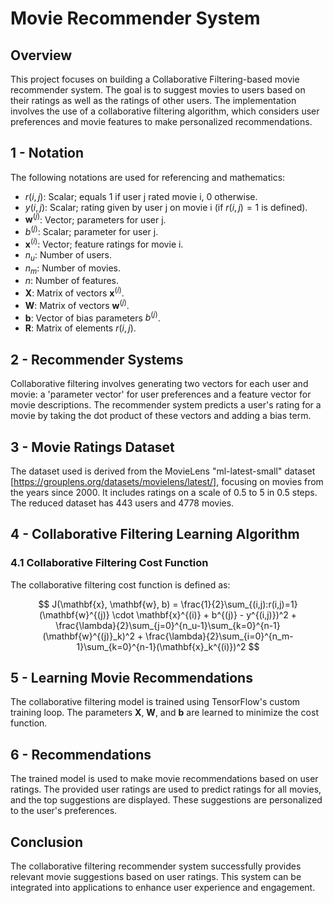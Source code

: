 # Movie Recommender System

## Overview

This project focuses on building a Collaborative Filtering-based movie recommender system. The goal is to suggest movies to users based on their ratings as well as the ratings of other users. The implementation involves the use of a collaborative filtering algorithm, which considers user preferences and movie features to make personalized recommendations.

## 1 - Notation

The following notations are used for referencing and mathematics:

- $r(i,j)$: Scalar; equals 1 if user j rated movie i, 0 otherwise.
- $y(i,j)$: Scalar; rating given by user j on movie i (if $r(i,j) = 1$ is defined).
- $\mathbf{w}^{(j)}$: Vector; parameters for user j.
- $b^{(j)}$: Scalar; parameter for user j.
- $\mathbf{x}^{(i)}$: Vector; feature ratings for movie i.
- $n_u$: Number of users.
- $n_m$: Number of movies.
- $n$: Number of features.
- $\mathbf{X}$: Matrix of vectors $\mathbf{x}^{(i)}$.
- $\mathbf{W}$: Matrix of vectors $\mathbf{w}^{(j)}$.
- $\mathbf{b}$: Vector of bias parameters $b^{(j)}$.
- $\mathbf{R}$: Matrix of elements $r(i,j)$.

## 2 - Recommender Systems

Collaborative filtering involves generating two vectors for each user and movie: a 'parameter vector' for user preferences and a feature vector for movie descriptions. The recommender system predicts a user's rating for a movie by taking the dot product of these vectors and adding a bias term.

## 3 - Movie Ratings Dataset

The dataset used is derived from the MovieLens "ml-latest-small" dataset [https://grouplens.org/datasets/movielens/latest/], focusing on movies from the years since 2000. It includes ratings on a scale of 0.5 to 5 in 0.5 steps. The reduced dataset has 443 users and 4778 movies.

## 4 - Collaborative Filtering Learning Algorithm

### 4.1 Collaborative Filtering Cost Function

The collaborative filtering cost function is defined as:

$$
J(\mathbf{x}, \mathbf{w}, b) = \frac{1}{2}\sum_{(i,j):r(i,j)=1}(\mathbf{w}^{(j)} \cdot \mathbf{x}^{(i)} + b^{(j)} - y^{(i,j)})^2 + \frac{\lambda}{2}\sum_{j=0}^{n_u-1}\sum_{k=0}^{n-1}(\mathbf{w}^{(j)}_k)^2 + \frac{\lambda}{2}\sum_{i=0}^{n_m-1}\sum_{k=0}^{n-1}(\mathbf{x}_k^{(i)})^2
$$

## 5 - Learning Movie Recommendations

The collaborative filtering model is trained using TensorFlow's custom training loop. The parameters $\mathbf{X}$, $\mathbf{W}$, and $\mathbf{b}$ are learned to minimize the cost function.

## 6 - Recommendations

The trained model is used to make movie recommendations based on user ratings. The provided user ratings are used to predict ratings for all movies, and the top suggestions are displayed. These suggestions are personalized to the user's preferences.

## Conclusion

The collaborative filtering recommender system successfully provides relevant movie suggestions based on user ratings. This system can be integrated into applications to enhance user experience and engagement.
